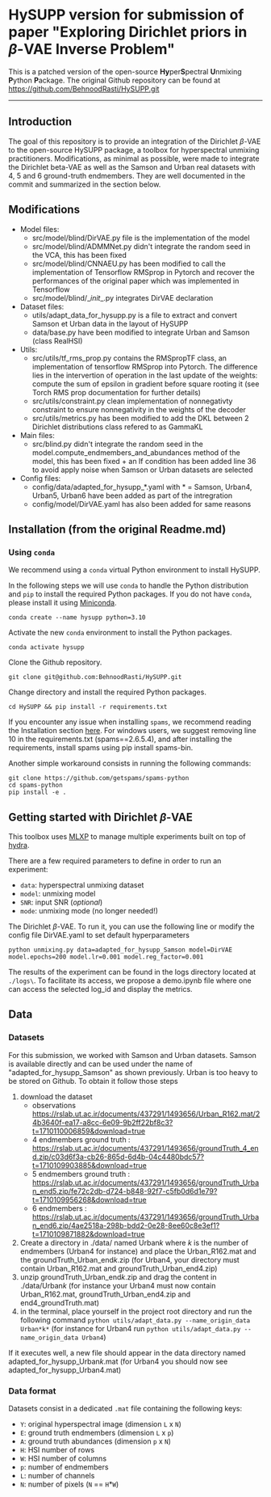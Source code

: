 # HySUPP version for submission of paper "Exploring Dirichlet priors in $\beta$-VAE Inverse Problem" 

This is a patched version of the open-source **Hy**per**S**pectral **U**nmixing **P**ython **P**ackage. 
The original Github repository can be found at https://github.com/BehnoodRasti/HySUPP.git

---

## Introduction

The goal of this repository is to provide an integration of the Dirichlet $\beta$-VAE to the open-source HySUPP package, a toolbox for hyperspectral unmixing practitioners. 
Modifications, as minimal as possible, were made to integrate the Dirichlet beta-VAE as well as the Samson and Urban real datasets with 4, 5 and 6 ground-truth endmembers. They are well documented in the commit and summarized in the section below.

## Modifications
- Model files:
  - src/model/blind/DirVAE.py file is the implementation of the model  
  - src/model/blind/ADMMNet.py didn't integrate the random seed in the VCA, this has been fixed  
  - src/model/blind/CNNAEU.py has been modified to call the implementation of Tensorflow RMSprop in Pytorch and recover the performances of the original paper which was implemented in Tensorflow
  - src/model/blind/\__init__.py integrates DirVAE declaration
- Dataset files:
  - utils/adapt_data_for_hysupp.py is a file to extract and convert Samson et Urban data in the layout of HySUPP
  - data/base.py have been modified to integrate Urban and Samson (class RealHSI)
- Utils:
  - src/utils/tf_rms_prop.py contains the RMSpropTF class, an implementation of tensorflow RMSprop into Pytorch. The difference lies in the intervertion of operation in the last update of the weights: compute the sum of epsilon in gradient before square rooting it (see Torch RMS prop documentation for further details)
  - src/utils/constraint.py clean implementation of nonnegativty constraint to ensure nonnegativity in the weights of the decoder
  - src/utils/metrics.py has been modified to add the DKL between 2 Dirichlet distributions class refered to as GammaKL
- Main files:
  - src/blind.py didn't integrate the random seed in the model.compute_endmembers_and_abundances method of the model, this has been fixed + an If condition has been added line 36 to avoid apply noise when Samson or Urban datasets are selected
- Config files:
  - config/data/adapted_for_hysupp_*.yaml with * = Samson, Urban4, Urban5, Urban6 have been added as part of the intregration
  - config/model/DirVAE.yaml has also been added for same reasons


## Installation (from the original Readme.md)

### Using `conda`

We recommend using a `conda` virtual Python environment to install HySUPP.

In the following steps we will use `conda` to handle the Python distribution and `pip` to install the required Python packages.
If you do not have `conda`, please install it using [Miniconda](https://docs.conda.io/en/latest/miniconda.html).

```
conda create --name hysupp python=3.10
```

Activate the new `conda` environment to install the Python packages.

```
conda activate hysupp
```

Clone the Github repository.

```
git clone git@github.com:BehnoodRasti/HySUPP.git
```

Change directory and install the required Python packages.

```
cd HySUPP && pip install -r requirements.txt
```

If you encounter any issue when installing `spams`, we recommend reading the Installation section [here](https://pypi.org/project/spams/).
For windows users, we suggest removing line 10 in the requirements.txt (spams==2.6.5.4), and after installing the requirements, install spams using pip install spams-bin.

Another simple workaround consists in running the following commands:
```
git clone https://github.com/getspams/spams-python
cd spams-python
pip install -e .
```

## Getting started with Dirichlet $\beta$-VAE 

This toolbox uses [MLXP](https://inria-thoth.github.io/mlxp/) to manage multiple experiments built on top of [hydra](https://hydra.cc/).

There are a few required parameters to define in order to run an experiment:
* `data`: hyperspectral unmixing dataset
* `model`: unmixing model
* `SNR`: input SNR (*optional*)
* `mode`: unmixing mode (no longer needed!)

The Dirichlet $\beta$-VAE. To run it, you can use the following line or modify the config file DirVAE.yaml to set default hyperparameters

```shell
python unmixing.py data=adapted_for_hysupp_Samson model=DirVAE model.epochs=200 model.lr=0.001 model.reg_factor=0.001
```
The results of the experiment can be found in the logs directory located at ```./logs\```. To facilitate its access, we propose a demo.ipynb file where one can access the selected log_id and display the metrics.

## Data

### Datasets

For this submission, we worked with Samson and Urban datasets. Samson is available directly and can be used under the name of "adapted_for_hysupp_Samson" as shown previously. 
Urban is too heavy to be stored on Github. To obtain it follow those steps
1) download the dataset 
   - observations https://rslab.ut.ac.ir/documents/437291/1493656/Urban_R162.mat/24b3640f-ea17-a8cc-6e09-9b2ff22bf8c3?t=1710110006859&download=true
   - 4 endmembers ground truth : https://rslab.ut.ac.ir/documents/437291/1493656/groundTruth_4_end.zip/c03d6f3a-cb26-865d-6d4b-04c4480bdc57?t=1710109903885&download=true
   - 5 endmembers ground truth : https://rslab.ut.ac.ir/documents/437291/1493656/groundTruth_Urban_end5.zip/fe72c2db-d724-b848-92f7-c5fb0d6d1e79?t=1710109956268&download=true
   - 6 endmembers : https://rslab.ut.ac.ir/documents/437291/1493656/groundTruth_Urban_end6.zip/4ae2518a-298b-bdd2-0e28-8ee60c8e3ef1?t=1710109871882&download=true
2) Create a directory in ./data/ named Urban*k* where *k* is the number of endmembers (Urban4 for instance) and place the Urban_R162.mat and the groundTruth_Urban_end*k*.zip (for Urban4, your directory must contain Urban_R162.mat and groundTruth_Urban_end4.zip)
3) unzip groundTruth_Urban_end*k*.zip and drag the content in ./data/Urban*k* (for instance your Urban4 must now contain Urban_R162.mat, groundTruth_Urban_end4.zip and end4_groundTruth.mat)
4) in the terminal, place yourself in the project root directory and run the following command ``` python utils/adapt_data.py --name_origin_data Urban*k* ``` (for instance for Urban4 run ``` python utils/adapt_data.py --name_origin_data Urban4 ```)

If it executes well, a new file should appear in the data directory named adapted_for_hysupp_Urban*k*.mat (for Urban4 you should now see adapted_for_hysupp_Urban4.mat)

### Data format

Datasets consist in a dedicated `.mat` file containing the following keys:

* `Y`: original hyperspectral image (dimension `L` x `N`)
* `E`: ground truth endmembers (dimension `L` x `p`)
* `A`: ground truth abundances (dimension `p` x `N`)
* `H`: HSI number of rows
* `W`: HSI number of columns
* `p`: number of endmembers
* `L`: number of channels
* `N`: number of pixels (`N` == `H`*`W`)